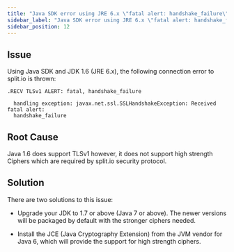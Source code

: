 ```yaml
---
title: "Java SDK error using JRE 6.x \"fatal alert: handshake_failure\""
sidebar_label: "Java SDK error using JRE 6.x \"fatal alert: handshake_failure\""
sidebar_position: 12
---
```


## Issue

Using Java SDK and JDK 1.6 (JRE 6.x), the following connection error to split.io is thrown:
```
.RECV TLSv1 ALERT: fatal, handshake_failure

  handling exception: javax.net.ssl.SSLHandshakeException: Received fatal alert:
  handshake_failure
```

## Root Cause

Java 1.6 does support TLSv1 however, it does not support high strength Ciphers which are required by split.io security protocol.

## Solution

There are two solutions to this issue:

* Upgrade your JDK to 1.7 or above (Java 7 or above). The newer versions will be packaged by default with the stronger ciphers needed.

* Install the JCE (Java Cryptography Extension) from the JVM vendor for Java 6, which will provide the support for high strength ciphers.